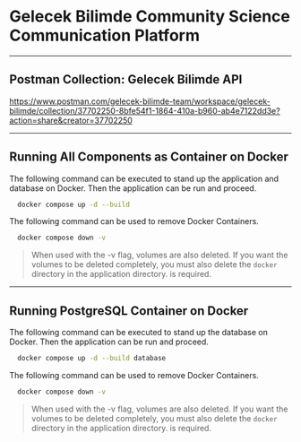 # Gelecek Bilimde Community Science Communication Platform

---

## Postman Collection: Gelecek Bilimde API

https://www.postman.com/gelecek-bilimde-team/workspace/gelecek-bilimde/collection/37702250-8bfe54f1-1864-410a-b960-ab4e7122dd3e?action=share&creator=37702250

---

## Running All Components as Container on Docker

The following command can be executed to stand up the application and database on Docker.
Then the application can be run and proceed.

```bash
  docker compose up -d --build
```

The following command can be used to remove Docker Containers.

```bash
  docker compose down -v
```

> When used with the -v flag, volumes are also deleted.
> If you want the volumes to be deleted completely, you must also delete the `docker` directory in the application
> directory.
> is required.

---

## Running PostgreSQL Container on Docker

The following command can be executed to stand up the database on Docker.
Then the application can be run and proceed.

```bash
  docker compose up -d --build database
```

The following command can be used to remove Docker Containers.

```bash
  docker compose down -v
```

> When used with the -v flag, volumes are also deleted.
> If you want the volumes to be deleted completely, you must also delete the `docker` directory in the application
> directory.
> is required.

